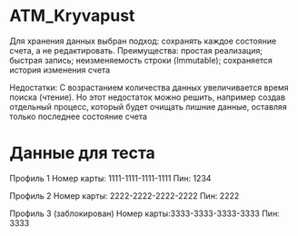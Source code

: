 # ATM_Kryvapust

Для хранения данных выбран подход: сохранять каждое состояние счета, а не редактировать.
Преимущества: 
простая реализация;
быстрая запись; 
неизменяемость строки (Immutable);
сохраняется история изменения счета

Недостатки: 
С возрастанием количества данных увеличивается время поиска (чтение). 
Но этот недостаток можно решить, например создав отдельный процесс, который будет очищать лишние данные, оставляя только последнее состояние счета

# Данные для теста
Профиль 1
Номер карты: 1111-1111-1111-1111
Пин: 1234

Профиль 2
Номер карты: 2222-2222-2222-2222
Пин: 2222

Профиль 3 (заблокирован) 
Номер карты:3333-3333-3333-3333 
Пин: 3333
